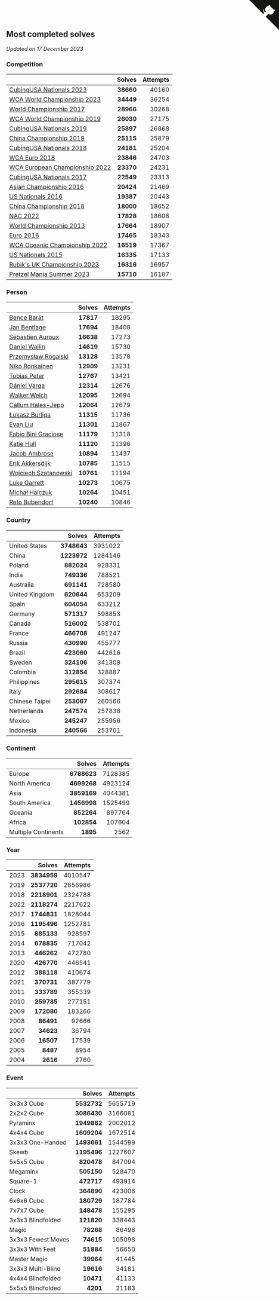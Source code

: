 ## Most completed solves

*Updated on 17 December 2023*


### Competition

|  | Solves | Attempts |
| :--- | ---: | ---: |
| [CubingUSA Nationals 2023](https://www.worldcubeassociation.org/competitions/CubingUSANationals2023) | **38660** | 40160 |
| [WCA World Championship 2023](https://www.worldcubeassociation.org/competitions/WC2023) | **34449** | 36254 |
| [World Championship 2017](https://www.worldcubeassociation.org/competitions/WC2017) | **28966** | 30268 |
| [WCA World Championship 2019](https://www.worldcubeassociation.org/competitions/WC2019) | **26030** | 27175 |
| [CubingUSA Nationals 2019](https://www.worldcubeassociation.org/competitions/CubingUSANationals2019) | **25897** | 26868 |
| [China Championship 2019](https://www.worldcubeassociation.org/competitions/ChinaChampionship2019) | **25115** | 25879 |
| [CubingUSA Nationals 2018](https://www.worldcubeassociation.org/competitions/CubingUSANationals2018) | **24181** | 25204 |
| [WCA Euro 2018](https://www.worldcubeassociation.org/competitions/Euro2018) | **23846** | 24703 |
| [WCA European Championship 2022](https://www.worldcubeassociation.org/competitions/Euro2022) | **23370** | 24231 |
| [CubingUSA Nationals 2017](https://www.worldcubeassociation.org/competitions/CubingUSANationals2017) | **22549** | 23313 |
| [Asian Championship 2016](https://www.worldcubeassociation.org/competitions/AsianChampionship2016) | **20424** | 21469 |
| [US Nationals 2016](https://www.worldcubeassociation.org/competitions/USNationals2016) | **19387** | 20443 |
| [China Championship 2018](https://www.worldcubeassociation.org/competitions/ChinaChampionship2018) | **18000** | 18652 |
| [NAC 2022](https://www.worldcubeassociation.org/competitions/NAC2022) | **17828** | 18606 |
| [World Championship 2013](https://www.worldcubeassociation.org/competitions/WC2013) | **17664** | 18907 |
| [Euro 2016](https://www.worldcubeassociation.org/competitions/Euro2016) | **17465** | 18343 |
| [WCA Oceanic Championship 2022](https://www.worldcubeassociation.org/competitions/OC2022) | **16519** | 17367 |
| [US Nationals 2015](https://www.worldcubeassociation.org/competitions/USNationals2015) | **16335** | 17133 |
| [Rubik's UK Championship 2023](https://www.worldcubeassociation.org/competitions/RubiksUKChampionship2023) | **16316** | 16957 |
| [Pretzel Mania Summer 2023](https://www.worldcubeassociation.org/competitions/PretzelManiaSummer2023) | **15710** | 16187 |

### Person

|  | Solves | Attempts |
| :--- | ---: | ---: |
| [Bence Barát](https://www.worldcubeassociation.org/persons/2008BARA01) | **17817** | 18295 |
| [Jan Bentlage](https://www.worldcubeassociation.org/persons/2010BENT01) | **17694** | 18408 |
| [Sébastien Auroux](https://www.worldcubeassociation.org/persons/2008AURO01) | **16638** | 17273 |
| [Daniel Wallin](https://www.worldcubeassociation.org/persons/2013WALL03) | **14619** | 15730 |
| [Przemysław Rogalski](https://www.worldcubeassociation.org/persons/2013ROGA02) | **13128** | 13578 |
| [Niko Ronkainen](https://www.worldcubeassociation.org/persons/2010RONK01) | **12909** | 13231 |
| [Tobias Peter](https://www.worldcubeassociation.org/persons/2014PETE03) | **12767** | 13421 |
| [Dániel Varga](https://www.worldcubeassociation.org/persons/2008VARG01) | **12314** | 12676 |
| [Walker Welch](https://www.worldcubeassociation.org/persons/2011WELC01) | **12095** | 12694 |
| [Callum Hales-Jepp](https://www.worldcubeassociation.org/persons/2012HALE01) | **12064** | 12679 |
| [Łukasz Burliga](https://www.worldcubeassociation.org/persons/2013BURL01) | **11315** | 11736 |
| [Evan Liu](https://www.worldcubeassociation.org/persons/2009LIUE01) | **11301** | 11867 |
| [Fabio Bini Graciose](https://www.worldcubeassociation.org/persons/2010GRAC02) | **11179** | 11318 |
| [Katie Hull](https://www.worldcubeassociation.org/persons/2010HULL01) | **11120** | 11396 |
| [Jacob Ambrose](https://www.worldcubeassociation.org/persons/2010AMBR01) | **10894** | 11437 |
| [Erik Akkersdijk](https://www.worldcubeassociation.org/persons/2005AKKE01) | **10785** | 11515 |
| [Wojciech Szatanowski](https://www.worldcubeassociation.org/persons/2011SZAT01) | **10761** | 11194 |
| [Luke Garrett](https://www.worldcubeassociation.org/persons/2017GARR05) | **10273** | 10675 |
| [Michał Halczuk](https://www.worldcubeassociation.org/persons/2006HALC01) | **10264** | 10451 |
| [Reto Bubendorf](https://www.worldcubeassociation.org/persons/2012BUBE01) | **10240** | 10846 |

### Country

|  | Solves | Attempts |
| :--- | ---: | ---: |
| United States | **3748643** | 3931022 |
| China | **1223972** | 1284146 |
| Poland | **882024** | 928331 |
| India | **749336** | 788521 |
| Australia | **691141** | 728580 |
| United Kingdom | **620644** | 653209 |
| Spain | **604054** | 633212 |
| Germany | **571317** | 598853 |
| Canada | **516002** | 538701 |
| France | **466708** | 491247 |
| Russia | **430990** | 455777 |
| Brazil | **423060** | 442616 |
| Sweden | **324106** | 341308 |
| Colombia | **312854** | 328887 |
| Philippines | **295615** | 307374 |
| Italy | **292684** | 308617 |
| Chinese Taipei | **253067** | 260566 |
| Netherlands | **247574** | 257838 |
| Mexico | **245247** | 255956 |
| Indonesia | **240566** | 253701 |

### Continent

|  | Solves | Attempts |
| :--- | ---: | ---: |
| Europe | **6788623** | 7128385 |
| North America | **4699268** | 4923124 |
| Asia | **3859169** | 4044381 |
| South America | **1456998** | 1525499 |
| Oceania | **852264** | 897764 |
| Africa | **102854** | 107604 |
| Multiple Continents | **1895** | 2562 |

### Year

|  | Solves | Attempts |
| :--- | ---: | ---: |
| 2023 | **3834959** | 4010547 |
| 2019 | **2537720** | 2656986 |
| 2018 | **2218901** | 2324788 |
| 2022 | **2118274** | 2217622 |
| 2017 | **1744831** | 1828044 |
| 2016 | **1195496** | 1252781 |
| 2015 | **885133** | 928597 |
| 2014 | **678835** | 717042 |
| 2013 | **446262** | 472780 |
| 2020 | **426770** | 446541 |
| 2012 | **388118** | 410674 |
| 2021 | **370731** | 387779 |
| 2011 | **333789** | 355339 |
| 2010 | **259785** | 277151 |
| 2009 | **172080** | 183266 |
| 2008 | **86491** | 92666 |
| 2007 | **34623** | 36794 |
| 2006 | **16507** | 17539 |
| 2005 | **8487** | 8954 |
| 2004 | **2616** | 2760 |

### Event

|  | Solves | Attempts |
| :--- | ---: | ---: |
| 3x3x3 Cube | **5532732** | 5655719 |
| 2x2x2 Cube | **3086430** | 3166081 |
| Pyraminx | **1949862** | 2002012 |
| 4x4x4 Cube | **1609204** | 1672514 |
| 3x3x3 One-Handed | **1493661** | 1544599 |
| Skewb | **1195496** | 1227607 |
| 5x5x5 Cube | **820478** | 847094 |
| Megaminx | **505150** | 528470 |
| Square-1 | **472717** | 493914 |
| Clock | **364890** | 423008 |
| 6x6x6 Cube | **180729** | 187784 |
| 7x7x7 Cube | **148478** | 155295 |
| 3x3x3 Blindfolded | **121820** | 338443 |
| Magic | **78268** | 86498 |
| 3x3x3 Fewest Moves | **74615** | 105098 |
| 3x3x3 With Feet | **51884** | 56650 |
| Master Magic | **39964** | 41445 |
| 3x3x3 Multi-Blind | **19616** | 34181 |
| 4x4x4 Blindfolded | **10471** | 41133 |
| 5x5x5 Blindfolded | **4201** | 21183 |


<a href="https://github.com/jonatanklosko/wca_statistics" class="github-corner" aria-label="View source on Github"><svg width="80" height="80" viewBox="0 0 250 250" style="fill:#151513; color:#fff; position: absolute; top: 0; border: 0; right: 0;" aria-hidden="true"><path d="M0,0 L115,115 L130,115 L142,142 L250,250 L250,0 Z"></path><path d="M128.3,109.0 C113.8,99.7 119.0,89.6 119.0,89.6 C122.0,82.7 120.5,78.6 120.5,78.6 C119.2,72.0 123.4,76.3 123.4,76.3 C127.3,80.9 125.5,87.3 125.5,87.3 C122.9,97.6 130.6,101.9 134.4,103.2" fill="currentColor" style="transform-origin: 130px 106px;" class="octo-arm"></path><path d="M115.0,115.0 C114.9,115.1 118.7,116.5 119.8,115.4 L133.7,101.6 C136.9,99.2 139.9,98.4 142.2,98.6 C133.8,88.0 127.5,74.4 143.8,58.0 C148.5,53.4 154.0,51.2 159.7,51.0 C160.3,49.4 163.2,43.6 171.4,40.1 C171.4,40.1 176.1,42.5 178.8,56.2 C183.1,58.6 187.2,61.8 190.9,65.4 C194.5,69.0 197.7,73.2 200.1,77.6 C213.8,80.2 216.3,84.9 216.3,84.9 C212.7,93.1 206.9,96.0 205.4,96.6 C205.1,102.4 203.0,107.8 198.3,112.5 C181.9,128.9 168.3,122.5 157.7,114.1 C157.9,116.9 156.7,120.9 152.7,124.9 L141.0,136.5 C139.8,137.7 141.6,141.9 141.8,141.8 Z" fill="currentColor" class="octo-body"></path></svg></a><style>.github-corner:hover .octo-arm{animation:octocat-wave 560ms ease-in-out}@keyframes octocat-wave{0%,100%{transform:rotate(0)}20%,60%{transform:rotate(-25deg)}40%,80%{transform:rotate(10deg)}}@media (max-width:500px){.github-corner:hover .octo-arm{animation:none}.github-corner .octo-arm{animation:octocat-wave 560ms ease-in-out}}</style>
